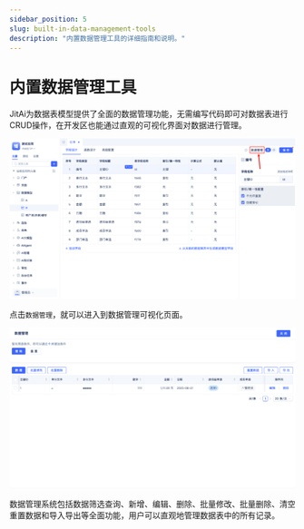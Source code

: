 ```yaml
---
sidebar_position: 5
slug: built-in-data-management-tools
description: "内置数据管理工具的详细指南和说明。"
---
```


# 内置数据管理工具

JitAi为数据表模型提供了全面的数据管理功能，无需编写代码即可对数据表进行CRUD操作，在开发区也能通过直观的可视化界面对数据进行管理。

![数据管理界面](./img/data-management-1.png)

点击`数据管理`，就可以进入到数据管理可视化页面。

![数据管理功能](./img/data-management-2.png)

数据管理系统包括数据筛选查询、新增、编辑、删除、批量修改、批量删除、清空重置数据和导入导出等全面功能，用户可以直观地管理数据表中的所有记录。